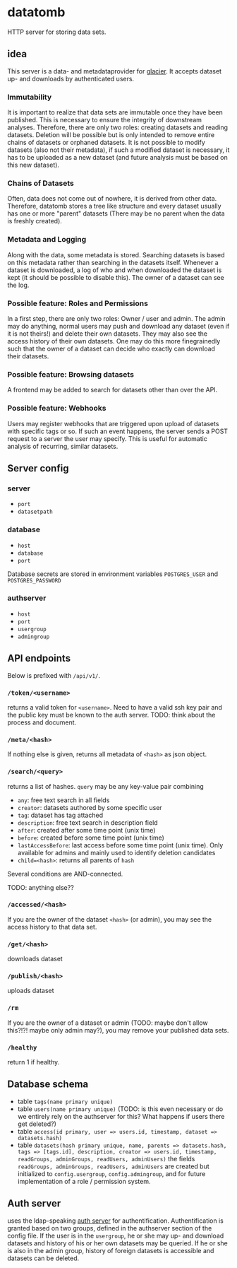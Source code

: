 # datatomb

HTTP server for storing data sets.

## idea
This server is a data- and metadataprovider for [glacier](https://gitlab.spang-lab.de/jsimeth/glacier). It accepts dataset up- and downloads by authenticated users. 

### Immutability
It is important to realize that data sets are immutable once they have been published. This is necessary to ensure the integrity of downstream analyses. Therefore, there are only two roles: creating datasets and reading datasets. Deletion will be possible but is only intended to remove entire chains of datasets or orphaned datasets. It is not possible to modify datasets (also not their metadata), if such a modified dataset is necessary, it has to be uploaded as a new dataset (and future analysis must be based on this new dataset).

### Chains of Datasets
Often, data does not come out of nowhere, it is derived from other data. Therefore, datatomb stores a tree like structure and every dataset usually has one or more "parent" datasets (There may be no parent when the data is freshly created).

### Metadata and Logging
Along with the data, some metadata is stored. Searching datasets is based on this metadata rather than searching in the datasets itself. Whenever a dataset is downloaded, a log of who and when downloaded the dataset is kept (it should be possible to disable this). The owner of a dataset can see the log.

### Possible feature: Roles and Permissions
In a first step, there are only two roles: Owner / user and admin. The admin may do anything, normal users may push and download any dataset (even if it is not theirs!) and delete their own datasets. They may also see the access history of their own datasets. One may do this more finegrainedly such that the owner of a dataset can decide who exactly can download their datasets.

### Possible feature: Browsing datasets
A frontend may be added to search for datasets other than over the API.

### Possible feature: Webhooks
Users may register webhooks that are triggered upon upload of datasets with specific tags or so. If such an event happens, the server sends a POST request to a server the user may specify. This is useful for automatic analysis of recurring, similar datasets.

## Server config
### server
  - `port`
  - `datasetpath`

### database
  - `host`
  - `database`
  - `port`

Database secrets are stored in environment variables `POSTGRES_USER` and `POSTGRES_PASSWORD`

### authserver
  - `host`
  - `port`
  - `usergroup`
  - `admingroup`

## API endpoints
Below is prefixed with `/api/v1/`.

### `/token/<username>`
returns a valid token for `<username>`. Need to have a valid ssh key pair and the public key must be known to the auth server.
TODO: think about the process and document.

### `/meta/<hash>`
If nothing else is given, returns all metadata of `<hash>` as json object.
### `/search/<query>`
returns a list of hashes. `query` may be any key-value pair combining
  - `any`: free text search in all fields
  - `creator`: datasets authored by some specific user
  - `tag`: dataset has tag attached
  - `description`: free text search in description field
  - `after`: created after some time point (unix time)
  - `before`: created before some time point (unix time)
  - `lastAccessBefore`: last access before some time point (unix time). Only available for admins and mainly used to identify deletion candidates
  - `child=<hash>`: returns all parents of `hash`
  
Several conditions are AND-connected.

TODO: anything else??
### `/accessed/<hash>`
If you are the owner of the dataset `<hash>` (or admin), you may see the access history to that data set.
### `/get/<hash>`
downloads dataset
### `/publish/<hash>`
uploads dataset
### `/rm`
If you are the owner of a dataset or admin (TODO: maybe don't allow this?!?! maybe only admin may?), you may remove your published data sets.
### `/healthy`
return 1 if healthy.

## Database schema
  - table `tags(name primary unique)`
  - table `users(name primary unique)` (TODO: is this even necessary or do we entirely rely on the authserver for this? What happens if users there get deleted?)
  - table `access(id primary, user => users.id, timestamp, dataset => datasets.hash)`
  - table `datasets(hash primary unique, name, parents => datasets.hash, tags => [tags.id], description, creator => users.id, timestamp, readGroups, adminGroups, readUsers, adminUsers)`
  the fields `readGroups, adminGroups, readUsers, adminUsers` are created but initialized to `config.usergroup`, `config.admingroup`, <empty> and <empty> for future implementation of a role / permission system.

## Auth server
uses the ldap-speaking [auth server](https://gitlab.spang-lab.de/containers/auth-server) for authentification. Authentification is granted based on two groups, defined in the authserver section of the config file. If the user is in the `usergroup`, he or she may up- and download datasets and history of his or her own datasets may be queried. If he or she is also in the admin group, history of foreign datasets is accessible and datasets can be deleted.
